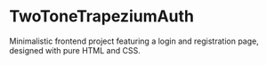 # TwoToneTrapeziumAuth
Minimalistic frontend project featuring a login and registration page, designed with pure HTML and CSS.
